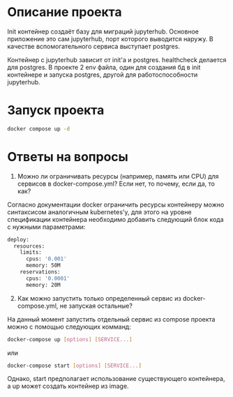# Описание проекта

Init контейнер создаёт базу для миграций jupyterhub. Основное приложение это сам jupyterhub, порт которого выводится наружу. В качестве вспомогательного сервиса выступает postgres.

Контейнер с jupyterhub зависит от init'а и postgres. healthcheck делается для postgres. В проекте 2 env файла, один для создания бд в init контейнере и запуска postgres, другой для работоспособности jupyterhub.

# Запуск проекта

```bash
docker compose up -d
```

# Ответы на вопросы

1) Можно ли ограничивать ресурсы (например, память или CPU) для сервисов в docker-compose.yml? Если нет, то почему, если да, то как?

Согласно документации docker ограничить ресурсы контейнеру можно синтаксисом аналогичным kubernetes'у, для этого на уровне спецификации контейнера необходимо добавить следующий блок кода с нужными параметрами:
```bash
deploy:
  resources:
    limits:
      cpus: '0.001'
      memory: 50M
    reservations:
      cpus: '0.0001'
      memory: 20M
```

2) Как можно запустить только определенный сервис из docker-compose.yml, не запуская остальные?

На данный момент запустить отдельный сервис из compose проекта можно с помощью следующих комманд:

```bash
docker-compose up [options] [SERVICE...]
```
или
```bash
docker-compose start [options] [SERVICE...]
```

Однако, start предполагает использование существующего контейнера, а up может создать контейнер из image.

